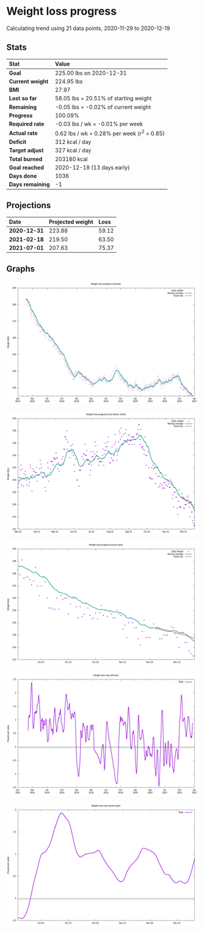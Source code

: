 # Weight loss progress

Calculating trend using 21 data points, 2020-11-29 to 2020-12-19

## Stats

Stat|Value
:-|:-
**Goal**|225.00 lbs on 2020-12-31
**Current weight**|224.95 lbs
**BMI**|27.97
**Lost so far**|58.05 lbs = 20.51% of starting weight
**Remaining**|-0.05 lbs = -0.02% of current  weight
**Progress**|100.09%
**Required rate**|-0.03 lbs / wk = -0.01% per week
**Actual rate**|0.62 lbs / wk = 0.28% per week  (r<sup>2</sup> = 0.85)
**Deficit**|312 kcal / day
**Target adjust**|327 kcal / day
**Total burned**|203180 kcal
**Goal reached**|2020-12-18 (13 days early)
**Days done**|1036
**Days remaining**|-1

## Projections

Date|Projected weight|Loss
:-|:-|:-
**2020-12-31**|223.88|59.12
**2021-02-18**|219.50|63.50
**2021-07-01**|207.63|75.37

## Graphs

![](weight-graph-alltime.png)

![](weight-graph-covid.png)

![](weight-graph-recent.png)

![](rate-graph-alltime.png)

![](rate-graph-recent.png)
